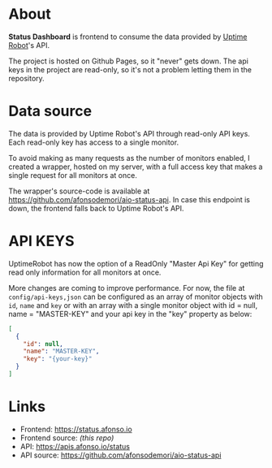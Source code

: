 # About

**Status Dashboard** is frontend to consume the data provided by [Uptime Robot](https://uptimerobot.com/about)'s API.

The project is hosted on Github Pages, so it "never" gets down. The api keys in the project are read-only, so it's not a problem letting them in the repository.

# Data source

The data is provided by Uptime Robot's API through read-only API keys. Each read-only key has access to a single monitor.

To avoid making as many requests as the number of monitors enabled, I created a wrapper, hosted on my server, with a full access key that makes a single request for all monitors at once.

The wrapper's source-code is available at https://github.com/afonsodemori/aio-status-api. In case this endpoint is down, the frontend falls back to Uptime Robot's API.

# API KEYS

UptimeRobot has now the option of a ReadOnly "Master Api Key" for getting read only information for all monitors at once.

More changes are coming to improve performance. For now, the file at `config/api-keys,json` can be configured as an array of monitor objects with `id`, `name` and `key` or with an array with a single monitor object with id = null, name = "MASTER-KEY" and your api key in the "key" property as below:

```json
[
  {
    "id": null,
    "name": "MASTER-KEY",
    "key": "{your-key}"
  }
]
```

# Links

  - Frontend: https://status.afonso.io
  - Frontend source: *(this repo)*
  - API: https://apis.afonso.io/status
  - API source:  https://github.com/afonsodemori/aio-status-api

